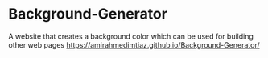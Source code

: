 # Background-Generator
A website that creates a background color which can be used for building other web pages
https://amirahmedimtiaz.github.io/Background-Generator/
